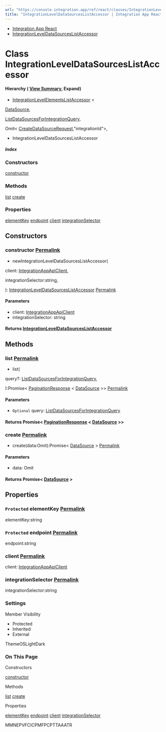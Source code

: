 ```yaml
---
url: "https://console.integration.app/ref/react/classes/IntegrationLevelDataSourcesListAccessor.html"
title: "IntegrationLevelDataSourcesListAccessor | Integration App React - v2.14.3"
---
```


- [Integration App React](https://console.integration.app/ref/react/index.html)
- [IntegrationLevelDataSourcesListAccessor](https://console.integration.app/ref/react/classes/IntegrationLevelDataSourcesListAccessor.html)

# Class IntegrationLevelDataSourcesListAccessor

#### Hierarchy ( [View Summary](https://console.integration.app/ref/react/hierarchy.html\#IntegrationLevelDataSourcesListAccessor), Expand)

- [IntegrationLevelElementsListAccessor](https://console.integration.app/ref/react/classes/_integration-app_react.IntegrationLevelElementsListAccessor.html) <

[DataSource](https://console.integration.app/ref/react/interfaces/DataSource.html),

[ListDataSourcesForIntegrationQuery](https://console.integration.app/ref/react/interfaces/ListDataSourcesForIntegrationQuery.html),

Omit< [CreateDataSourceRequest](https://console.integration.app/ref/react/types/CreateDataSourceRequest.html),"integrationId">,

>
  - IntegrationLevelDataSourcesListAccessor

##### Index

### Constructors

[constructor](https://console.integration.app/ref/react/classes/IntegrationLevelDataSourcesListAccessor.html#constructor)

### Methods

[list](https://console.integration.app/ref/react/classes/IntegrationLevelDataSourcesListAccessor.html#list) [create](https://console.integration.app/ref/react/classes/IntegrationLevelDataSourcesListAccessor.html#create)

### Properties

[elementKey](https://console.integration.app/ref/react/classes/IntegrationLevelDataSourcesListAccessor.html#elementkey) [endpoint](https://console.integration.app/ref/react/classes/IntegrationLevelDataSourcesListAccessor.html#endpoint) [client](https://console.integration.app/ref/react/classes/IntegrationLevelDataSourcesListAccessor.html#client) [integrationSelector](https://console.integration.app/ref/react/classes/IntegrationLevelDataSourcesListAccessor.html#integrationselector)

## Constructors

### constructor [Permalink](https://console.integration.app/ref/react/classes/IntegrationLevelDataSourcesListAccessor.html\#constructor)

- newIntegrationLevelDataSourcesListAccessor(

client: [IntegrationAppApiClient](https://console.integration.app/ref/react/classes/_integration-app_react.IntegrationAppApiClient.html),

integrationSelector:string,

): [IntegrationLevelDataSourcesListAccessor](https://console.integration.app/ref/react/classes/IntegrationLevelDataSourcesListAccessor.html) [Permalink](https://console.integration.app/ref/react/classes/IntegrationLevelDataSourcesListAccessor.html#constructorintegrationleveldatasourceslistaccessor)





#### Parameters



- client: [IntegrationAppApiClient](https://console.integration.app/ref/react/classes/_integration-app_react.IntegrationAppApiClient.html)
- integrationSelector: string

#### Returns [IntegrationLevelDataSourcesListAccessor](https://console.integration.app/ref/react/classes/IntegrationLevelDataSourcesListAccessor.html)

## Methods

### list [Permalink](https://console.integration.app/ref/react/classes/IntegrationLevelDataSourcesListAccessor.html\#list)

- list(

query?: [ListDataSourcesForIntegrationQuery](https://console.integration.app/ref/react/interfaces/ListDataSourcesForIntegrationQuery.html),

):Promise< [PaginationResponse](https://console.integration.app/ref/react/classes/PaginationResponse.html) < [DataSource](https://console.integration.app/ref/react/interfaces/DataSource.html) >> [Permalink](https://console.integration.app/ref/react/classes/IntegrationLevelDataSourcesListAccessor.html#list-1)





#### Parameters



- `Optional` query: [ListDataSourcesForIntegrationQuery](https://console.integration.app/ref/react/interfaces/ListDataSourcesForIntegrationQuery.html)

#### Returns Promise< [PaginationResponse](https://console.integration.app/ref/react/classes/PaginationResponse.html) < [DataSource](https://console.integration.app/ref/react/interfaces/DataSource.html) >>

### create [Permalink](https://console.integration.app/ref/react/classes/IntegrationLevelDataSourcesListAccessor.html\#create)

- create(data:Omit):Promise< [DataSource](https://console.integration.app/ref/react/interfaces/DataSource.html) > [Permalink](https://console.integration.app/ref/react/classes/IntegrationLevelDataSourcesListAccessor.html#create-1)





#### Parameters



- data: Omit

#### Returns Promise< [DataSource](https://console.integration.app/ref/react/interfaces/DataSource.html) >

## Properties

### `Protected` elementKey [Permalink](https://console.integration.app/ref/react/classes/IntegrationLevelDataSourcesListAccessor.html\#elementkey)

elementKey:string

### `Protected` endpoint [Permalink](https://console.integration.app/ref/react/classes/IntegrationLevelDataSourcesListAccessor.html\#endpoint)

endpoint:string

### client [Permalink](https://console.integration.app/ref/react/classes/IntegrationLevelDataSourcesListAccessor.html\#client)

client: [IntegrationAppApiClient](https://console.integration.app/ref/react/classes/_integration-app_react.IntegrationAppApiClient.html)

### integrationSelector [Permalink](https://console.integration.app/ref/react/classes/IntegrationLevelDataSourcesListAccessor.html\#integrationselector)

integrationSelector:string

### Settings

Member Visibility

- Protected
- Inherited
- External

ThemeOSLightDark

### On This Page

Constructors

[constructor](https://console.integration.app/ref/react/classes/IntegrationLevelDataSourcesListAccessor.html#constructor)

Methods

[list](https://console.integration.app/ref/react/classes/IntegrationLevelDataSourcesListAccessor.html#list) [create](https://console.integration.app/ref/react/classes/IntegrationLevelDataSourcesListAccessor.html#create)

Properties

[elementKey](https://console.integration.app/ref/react/classes/IntegrationLevelDataSourcesListAccessor.html#elementkey) [endpoint](https://console.integration.app/ref/react/classes/IntegrationLevelDataSourcesListAccessor.html#endpoint) [client](https://console.integration.app/ref/react/classes/IntegrationLevelDataSourcesListAccessor.html#client) [integrationSelector](https://console.integration.app/ref/react/classes/IntegrationLevelDataSourcesListAccessor.html#integrationselector)

MMNEPVFCICPMFPCPTTAAATR
